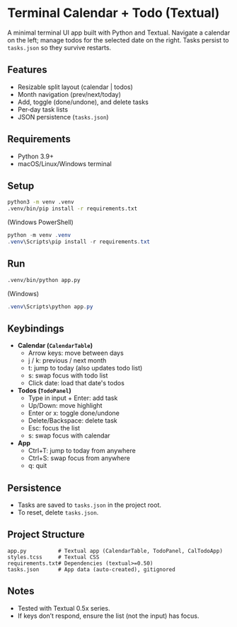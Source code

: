 # Terminal Calendar + Todo (Textual)

A minimal terminal UI app built with Python and Textual. Navigate a calendar on the left; manage todos for the selected date on the right. Tasks persist to `tasks.json` so they survive restarts.

## Features
- Resizable split layout (calendar | todos)
- Month navigation (prev/next/today)
- Add, toggle (done/undone), and delete tasks
- Per‑day task lists
- JSON persistence (`tasks.json`)

## Requirements
- Python 3.9+
- macOS/Linux/Windows terminal

## Setup
```bash
python3 -m venv .venv
.venv/bin/pip install -r requirements.txt
```
(Windows PowerShell)
```powershell
python -m venv .venv
.venv\Scripts\pip install -r requirements.txt
```

## Run
```bash
.venv/bin/python app.py
```
(Windows)
```powershell
.venv\Scripts\python app.py
```

## Keybindings
- **Calendar (`CalendarTable`)**
  - Arrow keys: move between days
  - j / k: previous / next month
  - t: jump to today (also updates todo list)
  - s: swap focus with todo list
  - Click date: load that date's todos
- **Todos (`TodoPanel`)**
  - Type in input + Enter: add task
  - Up/Down: move highlight
  - Enter or x: toggle done/undone
  - Delete/Backspace: delete task
  - Esc: focus the list
  - s: swap focus with calendar
- **App**
  - Ctrl+T: jump to today from anywhere
  - Ctrl+S: swap focus from anywhere
  - q: quit

## Persistence
- Tasks are saved to `tasks.json` in the project root.
- To reset, delete `tasks.json`.

## Project Structure
```
app.py          # Textual app (CalendarTable, TodoPanel, CalTodoApp)
styles.tcss     # Textual CSS
requirements.txt# Dependencies (textual>=0.50)
tasks.json      # App data (auto-created), gitignored
```

## Notes
- Tested with Textual 0.5x series.
- If keys don’t respond, ensure the list (not the input) has focus.
